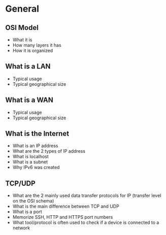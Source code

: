 # General
## OSI Model

*    What it is
*    How many layers it has
*    How it is organized

## What is a LAN

*    Typical usage
*    Typical geographical size

## What is a WAN

*    Typical usage
*   Typical geographical size

## What is the Internet

*    What is an IP address
*    What are the 2 types of IP address
*    What is localhost
*    What is a subnet
*    Why IPv6 was created

## TCP/UDP

*    What are the 2 mainly used data transfer protocols for IP (transfer level on the OSI schema)
*    What is the main difference between TCP and UDP
*    What is a port
*    Memorize SSH, HTTP and HTTPS port numbers
*    What tool/protocol is often used to check if a device is connected to a network

